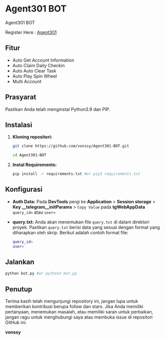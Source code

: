 # Agent301 BOT
Agent301 BOT

Register Here : [Agent301](https://t.me/Agent301Bot/app?startapp=onetime1493482017)

## Fitur

  - Auto Get Account Information
  - Auto Claim Daily Checkin
  - Auto Auto Clear Task
  - Auto Play Spin Wheel
  - Multi Account

## Prasyarat

Pastikan Anda telah menginstal Python3.9 dan PIP.

## Instalasi

1. **Kloning repositori:**
   ```bash
   git clone https://github.com/vonssy/Agent301-BOT.git
   ```
   ```bash
   cd Agent301-BOT
   ```

2. **Instal Requirements:**
   ```bash
   pip install -r requirements.txt #or pip3 requirements.txt
   ```

## Konfigurasi

- **Auth Data:** Pada **DevTools** pergi ke **Application** > **Session storage** > **Key __telegram__initParams** > `Copy Value` pada **tgWebAppData** `query_id=` atau `user=`
- **query.txt:** Anda akan menemukan file `query.txt` di dalam direktori proyek. Pastikan `query.txt` berisi data yang sesuai dengan format yang diharapkan oleh skrip. Berikut adalah contoh format file:

  ```bash
  query_id=
  user=
  ```

## Jalankan

```bash
python bot.py #or python3 bot.py
```

## Penutup

Terima kasih telah mengunjungi repository ini, jangan lupa untuk memberikan kontribusi berupa follow dan stars.
Jika Anda memiliki pertanyaan, menemukan masalah, atau memiliki saran untuk perbaikan, jangan ragu untuk menghubungi saya atau membuka *issue* di repositori GitHub ini.

**vonssy**